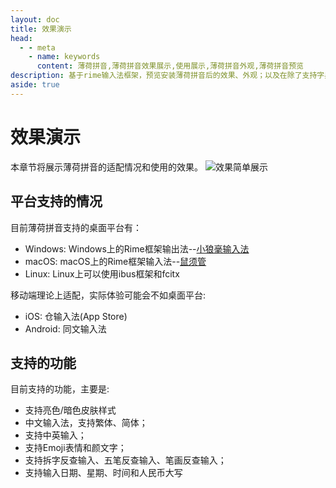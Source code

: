 ```yaml
---
layout: doc
title: 效果演示
head:
  - - meta
    - name: keywords
      content: 薄荷拼音,薄荷拼音效果展示,使用展示,薄荷拼音外观,薄荷拼音预览
description: 基于rime输入法框架，预览安装薄荷拼音后的效果、外观；以及在除了支持字典功能外，支持的特定功能和，如：Emoji、支持拆字反查输入、五笔反查输入、笔画反查输入等。
aside: true
---
```

# 效果演示
本章节将展示薄荷拼音的适配情况和使用的效果。
![效果简单展示](/image/demo/guide.webp)

<div class="wwads-cn wwads-horizontal" data-id="266" ></div>

## 平台支持的情况
目前薄荷拼音支持的桌面平台有：
- Windows: Windows上的Rime框架输出法--[小狼毫输入法](https://github.com/rime/weasel)
- macOS: macOS上的Rime框架输入法--[鼠须管](https://github.com/rime/squirrel)
- Linux: Linux上可以使用ibus框架和fcitx

移动端理论上适配，实际体验可能会不如桌面平台:
- iOS: 仓输入法(App Store)
- Android: 同文输入法

## 支持的功能
目前支持的功能，主要是:
- 支持亮色/暗色皮肤样式
- 中文输入法，支持繁体、简体；
- 支持中英输入；
- 支持Emoji表情和颜文字；
- 支持拆字反查输入、五笔反查输入、笔画反查输入；
- 支持输入日期、星期、时间和人民币大写

